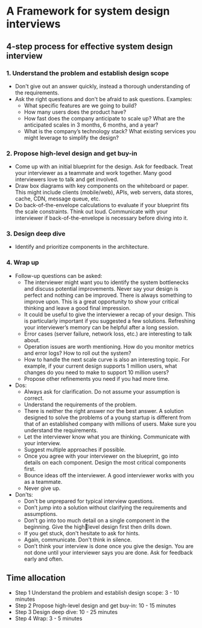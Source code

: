 # A Framework for system design interviews
## 4-step process for effective system design interview
### 1. Understand the problem and establish design scope
- Don't give out an answer quickly, instead a thorough understanding of the requirements.
- Ask the right questions and don't be afraid to ask questions. Examples:
	- What specific features are we going to build?
	- How many users does the product have?
	- How fast does the company anticipate to scale up? What are the anticipated scales in 3 months, 6 months, and a year?
	- What is the company’s technology stack? What existing services you might leverage to simplify the design?
### 2. Propose high-level design and get buy-in
- Come up with an initial blueprint for the design. Ask for feedback. Treat your interviewer as a teammate and work together. Many good interviewers love to talk and get involved.
- Draw box diagrams with key components on the whiteboard or paper. This might include clients (mobile/web), APIs, web servers, data stores, cache, CDN, message queue, etc.
- Do back-of-the-envelope calculations to evaluate if your blueprint fits the scale constraints. Think out loud. Communicate with your interviewer if back-of-the-envelope is necessary before diving into it.
### 3. Design deep dive
- Identify and prioritize components in the architecture.
### 4. Wrap up
- Follow-up questions can be asked:
	- The interviewer might want you to identify the system bottlenecks and discuss potential improvements. Never say your design is perfect and nothing can be improved. There is always something to improve upon. This is a great opportunity to show your critical thinking and leave a good final impression.
	- It could be useful to give the interviewer a recap of your design. This is particularly important if you suggested a few solutions. Refreshing your interviewer’s memory can be helpful after a long session.
	- Error cases (server failure, network loss, etc.) are interesting to talk about.
	- Operation issues are worth mentioning. How do you monitor metrics and error logs? How to roll out the system?
	- How to handle the next scale curve is also an interesting topic. For example, if your current design supports 1 million users, what changes do you need to make to support 10 million users?
	- Propose other refinements you need if you had more time.
- Dos:
	- Always ask for clarification. Do not assume your assumption is correct.
	- Understand the requirements of the problem.
	- There is neither the right answer nor the best answer. A solution designed to solve the problems of a young startup is different from that of an established company with millions of users. Make sure you understand the requirements.
	- Let the interviewer know what you are thinking. Communicate with your interview.
	- Suggest multiple approaches if possible.
	- Once you agree with your interviewer on the blueprint, go into details on each component. Design the most critical components first.
	- Bounce ideas off the interviewer. A good interviewer works with you as a teammate.
	- Never give up.
- Don'ts:
	- Don't be unprepared for typical interview questions.
	- Don’t jump into a solution without clarifying the requirements and assumptions.
	- Don’t go into too much detail on a single component in the beginning. Give the highlevel design first then drills down.
	- If you get stuck, don't hesitate to ask for hints.
	- Again, communicate. Don't think in silence.
	- Don’t think your interview is done once you give the design. You are not done until your interviewer says you are done. Ask for feedback early and often.
## Time allocation
- Step 1 Understand the problem and establish design scope: 3 - 10 minutes
- Step 2 Propose high-level design and get buy-in: 10 - 15 minutes
- Step 3 Design deep dive: 10 - 25 minutes
- Step 4 Wrap: 3 - 5 minutes